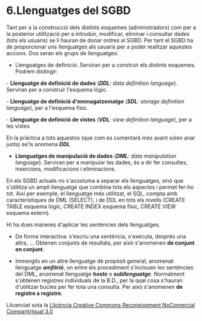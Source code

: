 # **6.Llenguatges del  SGBD**
Tant per a la construcció dels distints esquemes (administradors) com per a la posterior utilització per a introduir, modificar, eliminar i consultar dades (tots els usuaris) se li hauran de donar ordres al SGBD. Per tant el SGBD ha de proporcionar uns llenguatges als usuaris per a poder realitzar aquestes accions. Dos seran els grups de llenguatges: 

- Llenguatges de definició. Serviran per a construir els distints esquemes. Podrem distingir:

\- **Llenguatge de definició de dades** (***DDL**: data definition language*). Serviran per a construir l'esquema lògic. 

\- **Llenguatge de definició d'emmagatzematge** (***SDL**: storage definition language*), per a l'esquema físic. 

\- **Llenguatge de definició de vistes** (***VDL**: view definition language*), per a les vistes 

En la pràctica a tots aquestos (que com es comentarà més avant solen anar junts) se'ls anomena ***DDL***



- **Llenguatges de manipulació de dades** (***DML**: data manipulation language*). Serviran per a manipular les dades, és a dir fer consultes, insercions, modificacions i eliminacions.

En els SGBD actuals no s'acostuma a separar els llenguatges, sinó que s'utilitza un ampli llenguatge que combina tots els aspectes i permet fer-ho tot. Així per exemple, el llenguatge més utilitzat, el SQL, compta amb característiques de DML (SELECT), i de DDL en tots els nivells (CREATE TABLE esquema lògic, CREATE INDEX esquema físic, CREATE VIEW esquema extern). 

Hi ha dues maneres d'aplicar les sentències dels llenguatges. 

- De forma interactiva: s'escriu una sentència, s'executa, després una altra, ... Obtenen conjunts de resultats, per això s'anomenen **de conjunt en conjunt**.

- Immergits en un altre llenguatge de propòsit general, anomenat llenguatge ***amfitrió***, on entre els procediment s'inclouen les sentències del DML, anomenat llenguatge ***hoste*** o ***subllenguatge***. Normalment s'obtenen registres individuals de la B.D., per la qual cosa s'hauran d'utilitzar bucles per fer tota una consulta. Per això s'anomenen **de registre a registre**.


Llicenciat sota la [Llicència Creative Commons Reconeixement NoComercial CompartirIgual 3.0](http://creativecommons.org/licenses/by-nc-sa/3.0/)
